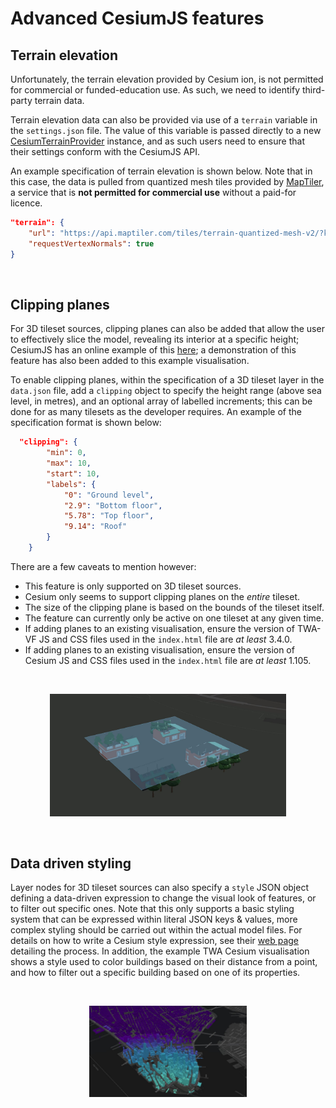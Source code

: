 # Advanced CesiumJS features

## Terrain elevation

Unfortunately, the terrain elevation provided by Cesium ion, is not permitted for commercial or funded-education use. As such, we need to identify third-party terrain data.

Terrain elevation data can also be provided via use of a `terrain` variable in the `settings.json` file. The value of this variable is passed directly to a new [CesiumTerrainProvider](https://cesium.com/learn/cesiumjs/ref-doc/CesiumTerrainProvider.html) instance, and as such users need to ensure that their settings conform with the CesiumJS API.


An example specification of terrain elevation is shown below. Note that in this case, the data is pulled from quantized mesh tiles provided by [MapTiler](https://cloud.maptiler.com/), a service that is **not permitted for commercial use** without a paid-for licence.

```json
"terrain": {
    "url": "https://api.maptiler.com/tiles/terrain-quantized-mesh-v2/?key=API_KEY",
    "requestVertexNormals": true
}
```

<br/>

## Clipping planes

For 3D tileset sources, clipping planes can also be added that allow the user to effectively slice the model, revealing its interior at a specific height; CesiumJS has an online example of this [here](https://sandcastle.cesium.com/?src=3D%20Tiles%20Clipping%20Planes.html); a demonstration of this feature has also been added to this example visualisation.

To enable clipping planes, within the specification of a 3D tileset layer in the `data.json` file, add a `clipping` object to specify the height range (above sea level, in metres), and an optional array of labelled increments; this can be done for as many tilesets as the developer requires. An example of the specification format is shown below:

```json
  "clipping": {
        "min": 0,
        "max": 10,
        "start": 10,
        "labels": {
            "0": "Ground level",
            "2.9": "Bottom floor",
            "5.78": "Top floor",
            "9.14": "Roof"
        }
    }    
```

There are a few caveats to mention however:
- This feature is only supported on 3D tileset sources.
- Cesium only seems to support clipping planes on the _entire_ tileset.
- The size of the clipping plane is based on the bounds of the tileset itself.
- The feature can currently only be active on one tileset at any given time.
- If adding planes to an existing visualisation, ensure the version of TWA-VF JS and CSS files used in the `index.html` file are _at least_ 3.4.0.
- If adding planes to an existing visualisation, ensure the version of Cesium JS and CSS files used in the `index.html` file are _at least_ 1.105.

<br/>
<p align="center">
    <img src="./img/sample-nyc-3.JPG" alt="Example of a clipping plane on a 3D tileset" width="75%"/>
</p>

<br/>

## Data driven styling

Layer nodes for 3D tileset sources can also specify a `style` JSON object defining a data-driven expression to change the visual look of features, or to filter out specific ones. Note that this only supports a basic styling system that can be expressed within literal JSON keys & values, more complex styling should be carried out within the actual model files. For details on how to write a Cesium style expression, see their [web page](https://cesium.com/learn/cesiumjs-learn/cesiumjs-3d-tiles-styling/) detailing the process. In addition, the example TWA Cesium visualisation shows a style used to color buildings based on their distance from a point, and how to filter out a specific building based on one of its properties.

<br/>
<p align="center">
<img src="./img/sample-nyc-1.JPG" alt="Example of 3D data with simple styling" width="50%"/>
</p>